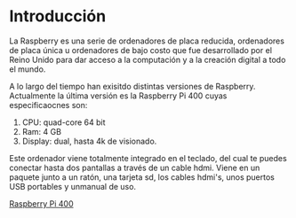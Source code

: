 # Introducción

La Raspberry es una serie de ordenadores de placa reducida, ordenadores de placa única u ordenadores de bajo costo que fue desarrollado por el Reino Unido para dar acceso a la computación y a la creación digital a todo el mundo.

A lo largo del tiempo han exisitdo distintas versiones de Raspberry. Actualmente la última versión es la Raspberry Pi 400 cuyas especificaocnes son:

1. CPU: quad-core 64 bit
2. Ram: 4 GB
3. Display: dual, hasta 4k de visionado.

Este ordenador viene totalmente integrado en el teclado, del cual te puedes conectar hasta dos pantallas a través de un cable hdmi. Viene en un paquete junto a un ratón, una tarjeta sd, los cables hdmi's, unos puertos USB portables y unmanual de uso.

[Raspberry Pi 400]()
